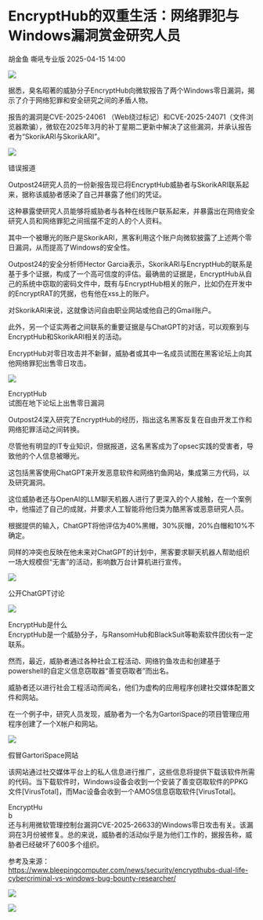 #  EncryptHub的双重生活：网络罪犯与Windows漏洞赏金研究人员   
胡金鱼  嘶吼专业版   2025-04-15 14:00  
  
![](https://mmbiz.qpic.cn/mmbiz_gif/wpkib3J60o297rwgIksvLibPOwR24tqI8dGRUah80YoBLjTBJgws2n0ibdvfvv3CCm0MIOHTAgKicmOB4UHUJ1hH5g/640?wx_fmt=gif "")  
  
据悉，臭名昭著的威胁分子EncryptHub向微软报告了两个Windows零日漏洞，揭示了介于网络犯罪和安全研究之间的矛盾人物。  
  
报告的漏洞是CVE-2025-24061 （Web绕过标记）和CVE-2025-24071（文件浏览器欺骗），微软在2025年3月的补丁星期二更新中解决了这些漏洞，并承认报告者为“SkorikARI与SkorikARI”。  
  
![](https://mmbiz.qpic.cn/sz_mmbiz_png/wpkib3J60o29XurX2ZffiavOmwdswoOkx8oD76hQja27CL6sIONH50DuTrq78IaTCc4qa5L2ArIFRSrW6ubwIN3Q/640?wx_fmt=png&from=appmsg "")  
  
错误报道  
  
Outpost24研究人员的一份新报告现已将EncryptHub威胁者与SkorikARI联系起来，据称该威胁者感染了自己并暴露了他们的凭证。  
  
这种暴露使研究人员能够将威胁者与各种在线账户联系起来，并暴露出在网络安全研究人员和网络罪犯之间摇摆不定的人的个人资料。  
  
其中一个被曝光的账户是SkorikARI，黑客利用这个账户向微软披露了上述两个零日漏洞，从而提高了Windows的安全性。  
  
Outpost24的安全分析师Hector Garcia表示，SkorikARI与EncryptHub的联系是基于多个证据，构成了一个高可信度的评估。最确凿的证据是，EncryptHub从自己的系统中窃取的密码文件中，既有与EncryptHub相关的账户，比如仍在开发中的EncryptRAT的凭据，也有他在xss上的账户。  
  
对SkorikARI来说，这就像访问自由职业网站或他自己的Gmail账户。  
  
此外，另一个证实两者之间联系的重要证据是与ChatGPT的对话，可以观察到与EncryptHub和SkorikARI相关的活动。  
  
EncryptHub对零日攻击并不新鲜，威胁者或其中一名成员试图在黑客论坛上向其他网络罪犯出售零日攻击。  
  
![](https://mmbiz.qpic.cn/sz_mmbiz_png/wpkib3J60o29XurX2ZffiavOmwdswoOkx8zhPE9DnKW7vW3xpUZQ0OXVaSSkjerpBiaC2RdUopUIiaNyaTe9JTER2Q/640?wx_fmt=png&from=appmsg "")  
  
EncryptHub  
试图在地下论坛上出售零日漏洞  
  
Outpost24深入研究了EncryptHub的经历，指出这名黑客反复在自由开发工作和网络犯罪活动之间转换。  
  
尽管他有明显的IT专业知识，但据报道，这名黑客成为了opsec实践的受害者，导致他的个人信息被曝光。  
  
这包括黑客使用ChatGPT来开发恶意软件和网络钓鱼网站，集成第三方代码，以及研究漏洞。  
  
这位威胁者还与OpenAI的LLM聊天机器人进行了更深入的个人接触，在一个案例中，他描述了自己的成就，并要求人工智能将他归类为酷黑客或恶意研究人员。  
  
根据提供的输入，ChatGPT将他评估为40%黑帽，30%灰帽，20%白帽和10%不确定。  
  
同样的冲突也反映在他未来对ChatGPT的计划中，黑客要求聊天机器人帮助组织一场大规模但“无害”的活动，影响数万台计算机进行宣传。  
  
![](https://mmbiz.qpic.cn/sz_mmbiz_png/wpkib3J60o29XurX2ZffiavOmwdswoOkx8awZxceBwa7WECNTk8CYfdKPwBUvG0S2BWGZUflicFbk6ibpUnz7Sb4lQ/640?wx_fmt=png&from=appmsg "")  
  
公开ChatGPT讨论  
  
![](https://mmbiz.qpic.cn/sz_mmbiz_png/wpkib3J60o29XurX2ZffiavOmwdswoOkx8jiasP1IuwI1fjibkGIjajm2cTKnc2liah4nvQAAKS5BT00ck3KCy2iblAg/640?wx_fmt=png&from=appmsg "")  
  
EncryptHub是什么  
EncryptHub是一个威胁分子，与RansomHub和BlackSuit等勒索软件团伙有一定联系。  
  
然而，最近，威胁者通过各种社会工程活动、网络钓鱼攻击和创建基于powershell的自定义信息窃取器“善变窃取者”而出名。  
  
威胁者还以进行社会工程活动而闻名，他们为虚构的应用程序创建社交媒体配置文件和网站。  
  
在一个例子中，研究人员发现，威胁者为一个名为GartoriSpace的项目管理应用程序创建了一个X帐户和网站。  
  
![](https://mmbiz.qpic.cn/sz_mmbiz_png/wpkib3J60o29XurX2ZffiavOmwdswoOkx8k2EcY7YaNgIMmp81hwAflOib0qUiaV8ZFVc0oFfD55AdFV9Tn2GCtDwQ/640?wx_fmt=png&from=appmsg "")  
  
假冒GartoriSpace网站  
  
该网站通过社交媒体平台上的私人信息进行推广，这些信息将提供下载该软件所需的代码。当下载软件时，Windows设备会收到一个安装了善变窃取软件的PPKG文件[VirusTotal]，而Mac设备会收到一个AMOS信息窃取软件[VirusTotal]。  
  
EncryptHu  
b  
还与利用微软管理控制台漏洞CVE-2025-26633的Windows零日攻击有关。该漏洞在3月份被修复。总的来说，威胁者的活动似乎是为他们工作的，据报告称，威胁者已经破坏了600多个组织。  
  
参考及来源：  
https://www.bleepingcomputer.com/news/security/encrypthubs-dual-life-cybercriminal-vs-windows-bug-bounty-researcher/  
  
![](https://mmbiz.qpic.cn/sz_mmbiz_png/wpkib3J60o29XurX2ZffiavOmwdswoOkx87Q6lSHpslCXq9m6gKa7AURDkicicBmuLc9egQze4ib0OsVicMW0CT7mx6A/640?wx_fmt=png&from=appmsg "")  
  
![](https://mmbiz.qpic.cn/sz_mmbiz_png/wpkib3J60o29XurX2ZffiavOmwdswoOkx8L88QSzibuCAgEDRL7DnMo704FecCggch2t53Wb5bgBooHQLlsDmw2gA/640?wx_fmt=png&from=appmsg "")  
  
  
